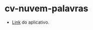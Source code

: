 # cv-nuvem-palavras

- [Link](https://share.streamlit.io/joaovictordds/cv-nuvem-palavras/main/new.py) do aplicativo.
